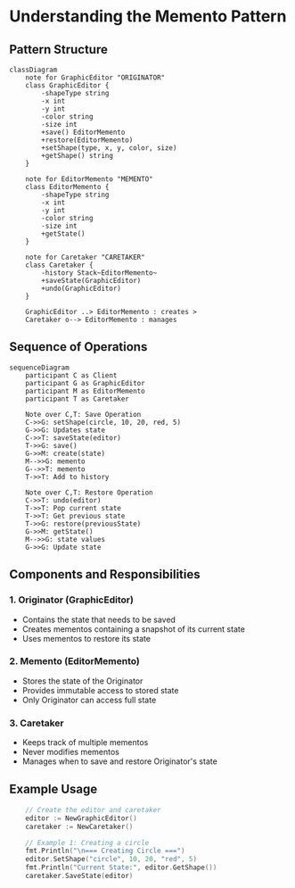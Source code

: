 # Understanding the Memento Pattern

## Pattern Structure
```mermaid
classDiagram
    note for GraphicEditor "ORIGINATOR"
    class GraphicEditor {
        -shapeType string
        -x int
        -y int
        -color string
        -size int
        +save() EditorMemento
        +restore(EditorMemento)
        +setShape(type, x, y, color, size)
        +getShape() string
    }
    
    note for EditorMemento "MEMENTO"
    class EditorMemento {
        -shapeType string
        -x int
        -y int
        -color string
        -size int
        +getState()
    }
    
    note for Caretaker "CARETAKER"
    class Caretaker {
        -history Stack~EditorMemento~
        +saveState(GraphicEditor)
        +undo(GraphicEditor)
    }
    
    GraphicEditor ..> EditorMemento : creates >
    Caretaker o--> EditorMemento : manages
```

## Sequence of Operations
```mermaid
sequenceDiagram
    participant C as Client
    participant G as GraphicEditor
    participant M as EditorMemento
    participant T as Caretaker
    
    Note over C,T: Save Operation
    C->>G: setShape(circle, 10, 20, red, 5)
    G->>G: Updates state
    C->>T: saveState(editor)
    T->>G: save()
    G->>M: create(state)
    M-->>G: memento
    G-->>T: memento
    T->>T: Add to history
    
    Note over C,T: Restore Operation
    C->>T: undo(editor)
    T->>T: Pop current state
    T->>T: Get previous state
    T->>G: restore(previousState)
    G->>M: getState()
    M-->>G: state values
    G->>G: Update state
```

## Components and Responsibilities

### 1. Originator (GraphicEditor)
- Contains the state that needs to be saved
- Creates mementos containing a snapshot of its current state
- Uses mementos to restore its state

### 2. Memento (EditorMemento)
- Stores the state of the Originator
- Provides immutable access to stored state
- Only Originator can access full state

### 3. Caretaker
- Keeps track of multiple mementos
- Never modifies mementos
- Manages when to save and restore Originator's state

## Example Usage

```go
    // Create the editor and caretaker
    editor := NewGraphicEditor()
    caretaker := NewCaretaker()

    // Example 1: Creating a circle
    fmt.Println("\n=== Creating Circle ===")
    editor.SetShape("circle", 10, 20, "red", 5)
    fmt.Println("Current State:", editor.GetShape())
    caretaker.SaveState(editor)
